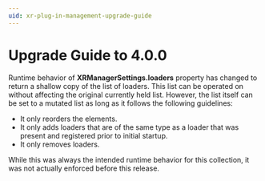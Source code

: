 ```yaml
---
uid: xr-plug-in-management-upgrade-guide
---
```


# Upgrade Guide to 4.0.0

Runtime behavior of **XRManagerSettings.loaders** property has changed to return a shallow copy of the list of loaders. This list can be operated on without affecting the original currently held list. However, the list itself can be set to a mutated list as long as it follows the following guidelines:

* It only reorders the elements.
* It only adds loaders that are of the same type as a loader that was present and registered prior to initial startup.
* It only removes loaders.

While this was always the intended runtime behavior for this collection, it was not actually enforced before this release.
